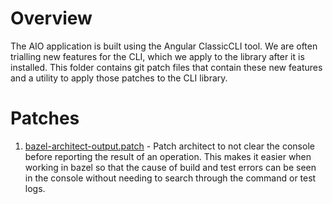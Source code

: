 # Overview

The AIO application is built using the Angular ClassicCLI tool. We are often trialling new features for the CLI, which we apply to the library after it is installed.  This folder contains git patch files that contain these new features and a utility to apply those patches to the CLI library.

# Patches

1. [bazel-architect-output.patch](./bazel-architect-output.patch) - Patch architect to not clear the console before reporting the result of an operation. This makes it easier when working in bazel so that the cause of build and test errors can be seen in the console without needing to search through the command or test logs.